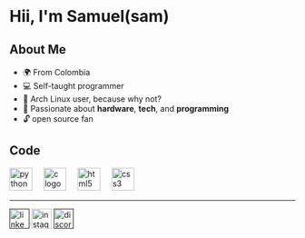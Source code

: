 <header>
  <link rel="stylesheet" href="https://cdn.jsdelivr.net/gh/devicons/devicon@latest/devicon.min.css">
</header>

<!-- in your body -->
<i class="devicon-devicon-plain"></i>
# Hii, I'm Samuel(sam)


## About Me

- 🌍 From Colombia
- 💻 Self-taught programmer
- 🐧 Arch Linux user, because why not?
- 🔧 Passionate about **hardware**, **tech**, and **programming**
- 🔓 open source fan
  


## Code

<div align="left">
  <img src="https://cdn.jsdelivr.net/gh/devicons/devicon/icons/python/python-original.svg" height="40" alt="python logo"  />
  <img width="12" />
  <img src="https://cdn.jsdelivr.net/gh/devicons/devicon/icons/c/c-original.svg" height="40" alt="c logo"  />
  <img width="12" />
  <img src="https://cdn.jsdelivr.net/gh/devicons/devicon/icons/html5/html5-original.svg" height="40" alt="html5 logo"  />
  <img width="12" />
  <img src="https://cdn.jsdelivr.net/gh/devicons/devicon/icons/css3/css3-original.svg" height="40" alt="css3 logo"  />
</div>

---

<div align="left"> 
  <a href="" target=blank><img src="https://img.shields.io/static/v1?message=LinkedIn&logo=linkedin&label=&color=0077B5&logoColor=white&labelColor=&style=for-the-badge" height="35" alt="linkedin logo"  /></a>
  <a href="https://www.instagram.com/sam__forz/" target=blank><img src="https://img.shields.io/static/v1?message=Instagram&logo=instagram&label=&color=E4405F&logoColor=white&labelColor=&style=for-the-badge" height="35" alt="instagram logo"  /></a>
  <a href="" target=blank><img src="https://img.shields.io/static/v1?message=Discord&logo=discord&label=&color=7289DA&logoColor=white&labelColor=&style=for-the-badge" height="35" alt="discord logo"  /></a>
 
</div>

###
<!--
Hey wait how did you get here -.- are you a stalker???
if answer == yes
  print("Ñ")

now that you are already here take a cup of coffe and read some of theese phrases

in self improvement you do not acomplish anything by reading a book or looking for the next video to watch you just got better at convinsing yourself that you have

- ⚡ Fun fact: ...
--> 
